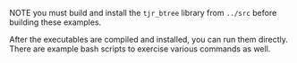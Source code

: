 NOTE you must build and install the `tjr_btree` library from `../src`
before building these examples.

After the executables are compiled and installed, you can run them
directly. There are example bash scripts to exercise various commands
as well.
